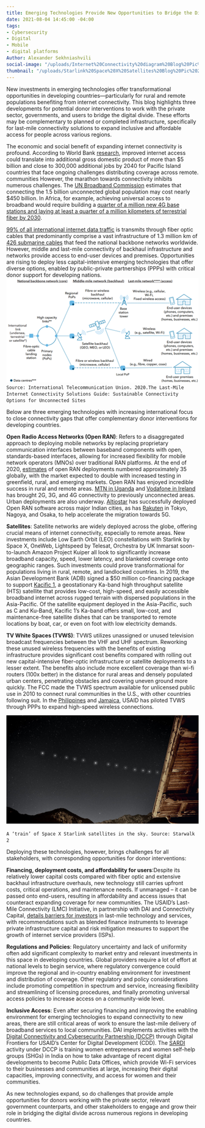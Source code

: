 ```yaml
---
title: Emerging Technologies Provide New Opportunities to Bridge the Digital Divide
date: 2021-08-04 14:45:00 -04:00
tags:
- Cybersecurity
- Digital
- Mobile
- digital platforms
Author: Alexander Sekhniashvili
social-image: "/uploads/Internet%20Connectivity%20diagram%20Blog%20Pic%201.png"
thumbnail: "/uploads/Starlink%20Space%20X%20Satellites%20Blog%20Pic%202.jpg"
---
```


New investments in emerging technologies offer transformational opportunities in developing countries—particularly for rural and remote populations benefiting from internet connectivity. This blog highlights three developments for potential donor interventions to work with the private sector, governments, and users to bridge the digital divide. These efforts may be complementary to planned or completed infrastructure, specifically for last-mile connectivity solutions to expand inclusive and affordable access for people across various regions.

<!--more-->

The economic and social benefit of expanding internet connectivity is profound. According to World Bank [research](https://documents1.worldbank.org/curated/en/479761504687015163/pdf/119401-WP-P154324-PUBLIC.pdf), improved internet access could translate into additional gross domestic product of more than $5 billion and close to 300,000 additional jobs by 2040 for Pacific Island countries that face ongoing challenges distributing coverage across remote. communities However, the marathon towards connectivity inhibits numerous challenges. The [UN Broadband Commission](https://www.itu.int/dms_pub/itu-s/opb/pol/S-POL-BROADBAND.20-2019-PDF-E.pdf) estimates that connecting the 1.5 billion unconnected global population may cost nearly $450 billion. In Africa, for example, achieving universal access to broadband would require building a [quarter of a million new 4G base stations and laying at least a quarter of a million kilometers of terrestrial fiber by 2030](https://www.broadbandcommission.org/Documents/working-groups/DigitalMoonshotforAfrica_Report.pdf).

[99% of all international internet data traffic](https://www.adb.org/sites/default/files/publication/696521/sdwp-076-digital-connectivity-low-earth-orbit-satellite.pdf) is transmits through fiber optic cables that predominantly comprise a vast infrastructure of 1.3 million km of [426 submarine cables](https://www2.telegeography.com/submarine-cable-faqs-frequently-asked-questions) that feed the national backbone networks worldwide. However, middle and last-mile connectivity of backhaul infrastructure and networks provide access to end-user devices and premises. Opportunities are rising to deploy less capital-intensive emerging technologies that offer diverse options, enabled by public-private partnerships (PPPs) with critical donor support for developing nations.
![Internet Connectivity diagram Blog Pic 1.png](/uploads/Internet%20Connectivity%20diagram%20Blog%20Pic%201.png)
`Source: International Telecommunication Union. 2020.The Last-Mile Internet Connectivity Solutions Guide: Sustainable Connectivity Options for Unconnected Sites`

Below are three emerging technologies with increasing international focus to close connectivity gaps that offer complementary donor interventions for developing countries.

**Open** **Radio Access Networks (Open RAN)**: Refers to a disaggregated approach to deploying mobile networks by replacing proprietary communication interfaces between baseband components with open, standards-based interfaces, allowing for increased flexibility for mobile network operators (MNOs) over traditional RAN platforms. At the end of 2020, [estimates](https://www2.deloitte.com/xe/en/insights/industry/technology/technology-media-and-telecom-predictions/2021/radio-access-networks.html/#endnote-sup-1) of open RAN deployments numbered approximately 35 globally, with the market expected to double with increased testing in greenfield, rural, and emerging markets. Open RAN has enjoyed incredible success in rural and remote areas. [MTN in Uganda](https://www.mtn.com/mtn-group-drives-innovative-rural-coverage-using-openran-technology/) and [Vodafone in Ireland](https://n.vodafone.ie/aboutus/press/vodafone-ireland-announces-partnership-with-parallel-wireless.html) has brought 2G, 3G, and 4G connectivity to previously unconnected areas. Urban deployments are also underway. [Altiostar](https://www.altiostar.com/) has successfully deployed Open RAN software across major Indian cities, as has [Rakuten](https://www.fujitsu.com/global/about/resources/news/press-releases/2021/0518-01.html) in Tokyo, Nagoya, and Osaka, to help accelerate the migration towards 5G.

**Satellites**: Satellite networks are widely deployed across the globe, offering crucial means of internet connectivity, especially to remote areas. New investments include Low Earth Orbit (LEO) constellations with Starlink by Space X, OneWeb, Lightspeed by Telesat, Orchestra by UK Inmarsat soon-to-launch Amazon Project Kuiper all look to significantly increase broadband capacity, speed, lower latency, and blanketed coverage onto geographic ranges. Such investments could prove transformational for populations living in rural, remote, and landlocked countries. In 2019, the Asian Development Bank (ADB) signed a $50 million co-financing package to support [Kacific 1](https://kacific.com/), a geostationary Ka-band high throughput satellite (HTS) satellite that provides low-cost, high-speed, and easily accessible broadband internet across rugged terrain with dispersed populations in the Asia-Pacific. Of the satellite equipment deployed in the Asia-Pacific, such as C and Ku-Band, Kacific 1’s Ka-band offers small, low-cost, and maintenance-free satellite dishes that can be transported to remote locations by boat, car, or even on foot with low electricity demands.

**TV White Spaces (TVWS)**: TVWS utilizes unassigned or unused television broadcast frequencies between the VHF and UHF spectrum. Reworking these unused wireless frequencies with the benefits of existing infrastructure provides significant cost benefits compared with rolling out new capital-intensive fiber-optic infrastructure or satellite deployments to a lesser extent. The benefits also include more excellent coverage than wi-fi routers (100x better) in the distance for rural areas and densely populated urban centers, penetrating obstacles and covering uneven ground more quickly. The FCC made the TVWS spectrum available for unlicensed public use in 2010 to connect rural communities in the U.S., with other countries following suit. In the [Philippines](https://www.microsoft.com/en-us/research/project/dynamic-spectrum-and-tv-white-spaces/) and [Jamaica](https://1worldconnected.org/project/lac_tvws_jamaicatvwspilot/lac_tvws_jamaicatvwspilot.pdf), USAID has piloted TVWS through PPPs to expand high-speed wireless connections.

![Starlink Space X Satellites Blog Pic 2.jpg](/uploads/Starlink%20Space%20X%20Satellites%20Blog%20Pic%202.jpg)

`A ‘train’ of Space X Starlink satellites in the sky. Source: Starwalk 2 `

Deploying these technologies, however, brings challenges for all stakeholders, with corresponding opportunities for donor interventions:

**Financing, deployment costs, and affordability for users**:Despite its relatively lower capital costs compared with fiber optic and extensive backhaul infrastructure overhauls, new technology still carries upfront costs, critical operations, and maintenance needs. If unmanaged – it can be passed onto end-users, resulting in affordability and access issues that counteract expanding coverage for new communities. The USAID’s Last-Mile Connectivity (LMC) Initiative, in partnership with DAI and Connectivity Capital, [details barriers for investors](https://www.usaid.gov/sites/default/files/documents/15396/Barriers_to_Investing_in_Last-Mile_Connectivity.pdf) in last-mile technology and services, with recommendations such as blended finance instruments to leverage private infrastructure capital and risk mitigation measures to support the growth of internet service providers (ISPs).

**Regulations and Policies**: Regulatory uncertainty and lack of uniformity often add significant complexity to market entry and relevant investments in this space in developing countries. Global providers require a lot of effort at national levels to begin service, where regulatory convergence could improve the regional and in-country enabling environment for investment and distribution of coverage. Other regulatory and policy considerations include promoting competition in spectrum and service, increasing flexibility and streamlining of licensing procedures, and finally promoting universal access policies to increase access on a community-wide level.

**Inclusive Access**: Even after securing financing and improving the enabling environment for emerging technologies to expand connectivity to new areas, there are still critical areas of work to ensure the last-mile delivery of broadband services to local communities. DAI implements activities with the [Digital Connectivity and Cybersecurity Partnership (DCCP)](https://www.usaid.gov/sites/default/files/documents/DAI-1098_DCCP_Factsheet-FINAL-web.pdf) through Digital Frontiers for USAID’s Center for Digital Development (CDD). The [SARDI](https://www.usaid.gov/sites/default/files/documents/SARDI_Factsheet-4.26.21.pdf) activity under DCCP is training women entrepreneurs and women self-help groups (SHGs) in India on how to take advantage of recent digital developments to become Public Data Offices, which provide Wi-Fi services to their businesses and communities at large, increasing their digital capacities, improving connectivity, and access for women and their communities.

As new technologies expand, so do challenges that provide ample opportunities for donors working with the private sector, relevant government counterparts, and other stakeholders to engage and grow their role in bridging the digital divide across numerous regions in developing countries.